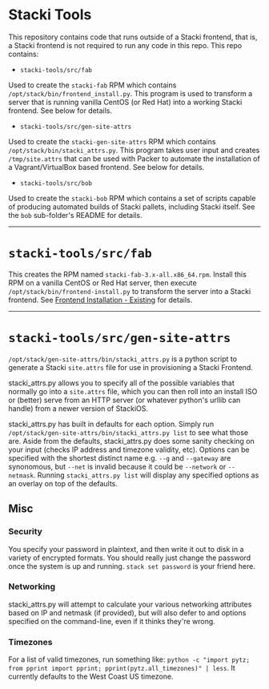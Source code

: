 # Stacki Tools

This repository contains code that runs outside of a Stacki frontend, that is,
a Stacki frontend is not required to run any code in this repo.
This repo contains:

- `stacki-tools/src/fab`

Used to create the `stacki-fab` RPM which contains
`/opt/stack/bin/frontend_install.py`.
This program is used to transform a server that is running vanilla CentOS
(or Red Hat) into a working Stacki frontend.
See below for details.

- `stacki-tools/src/gen-site-attrs`

Used to create the `stacki-gen-site-attrs` RPM which contains
`/opt/stack/bin/stacki_attrs.py`.
This program takes user input and creates `/tmp/site.attrs` that can be used with
Packer to automate the installation of a Vagrant/VirtualBox based frontend.
See below for details.

- `stacki-tools/src/bob`

Used to create the `stacki-bob` RPM which contains a set of scripts capable of
producing automated builds of Stacki pallets, including Stacki itself.
See the `bob` sub-folder's README for details.

---

# `stacki-tools/src/fab`

This creates the RPM named `stacki-fab-3.x-all.x86_64.rpm`.
Install this RPM on a vanilla CentOS or Red Hat server, then execute
`/opt/stack/bin/frontend-install.py` to transform the server into a Stacki
frontend.
See [Frontend Installation - Existing](https://github.com/StackIQ/stacki/wiki/Frontend-Installation#existing) for details.

---

# `stacki-tools/src/gen-site-attrs`

`/opt/stack/gen-site-attrs/bin/stacki_attrs.py` is a python script to generate a
Stacki `site.attrs` file for use in provisioning a Stacki Frontend.

stacki_attrs.py allows you to specify all of the possible variables that normally go into a `site.attrs` file, which you can then roll into an install ISO or (better) serve from an HTTP server (or whatever python's urllib can handle) from a newer version of StackiOS.

stacki_attrs.py has built in defaults for each option.  Simply run `/opt/stack/gen-site-attrs/bin/stacki_attrs.py list` to see what those are.  Aside from the defaults, stacki_attrs.py does some sanity checking on your input (checks IP address and timezone validity, etc).  Options can be specified with the shortest distinct name e.g. `--g` and `--gateway` are synonomous, but `--net` is invalid because it could be `--network` or `--netmask`.  Running `stacki_attrs.py list` will display any specified options as an overlay on top of the defaults.

## Misc

### Security

You specify your password in plaintext, and then write it out to disk in a variety of encrypted formats.  You should really just change the password once the system is up and running.  `stack set password` is your friend here.

### Networking

stacki_attrs.py will attempt to calculate your various networking attributes based on IP and netmask (if provided), but will also defer to and options specified on the command-line, even if it thinks they're wrong.

### Timezones

For a list of valid timezones, run something like: `python -c "import pytz; from pprint import pprint; pprint(pytz.all_timezones)" | less`.  It currently defaults to the West Coast US timezone.
